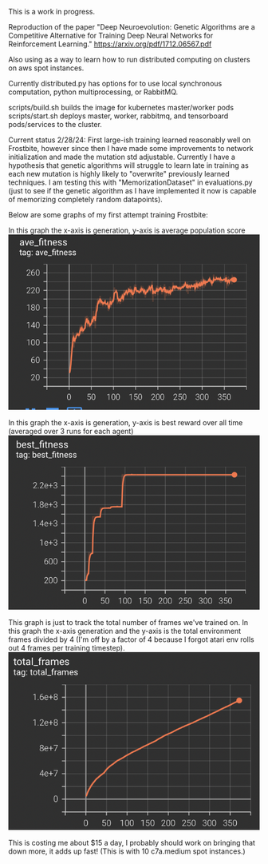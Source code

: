 This is a work in progress. 

Reproduction of the paper "Deep Neuroevolution: Genetic Algorithms are a Competitive 
Alternative for Training Deep Neural Networks for Reinforcement Learning."
https://arxiv.org/pdf/1712.06567.pdf

Also using as a way to learn how to run distributed computing on clusters on aws spot
instances.

Currently distributed.py has options for to use local synchronous computation,
python multiprocessing, or RabbitMQ.

scripts/build.sh builds the image for kubernetes master/worker pods
scripts/start.sh deploys master, worker, rabbitmq, and tensorboard pods/services
to the cluster.



Current status 2/28/24: 
First large-ish training learned reasonably well on Frostbite, however since then
I have made some improvements to network initialization and made the mutation std 
adjustable. Currently I have a hypothesis that genetic algorithms will struggle to learn
late in training as each new mutation is highly likely to "overwrite" previously learned
techniques. I am testing this with "MemorizationDataset" in evaluations.py (just to
see if the genetic algorithm as I have implemented it now is capable of memorizing 
completely random datapoints).



Below are some graphs of my first attempt training Frostbite:

In this graph the x-axis is generation, y-axis is average population score
![graph1](images/average.png "Average fitness")


In this graph the x-axis is generation, y-axis is best reward over all time (averaged over
3 runs for each agent)
![graph2](images/best.png "Best fitness")


This graph is just to track the total number of frames we've trained on.
In this graph the x-axis generation and the y-axis is the total environment frames divided by 4
(I'm off by a factor of 4 because I forgot atari env rolls out 4 frames per training timestep).
![graph3](images/frames.png "Training frames")


This is costing me about $15 a day, I probably should work on bringing that down more, it adds up
fast! (This is with 10 c7a.medium spot instances.)
